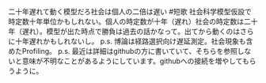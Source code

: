 二十年遅れて動く模型だろ社会は個人の二倍は遅い #短歌 社会科学模型仮設で時定数十年単位かもしれない。個人の時定数が十年（遅れ）社会の時定数は二十年（遅れ）。模型が出た時点で勝負は過去の話かなって。出てから動くのはさらに十年遅れかもしれないし。
p.s. 博論は経路選択向け遅延測定。社会現象も含めたProfiling。
p.s. 最近は詳細はgithubの方に書いていて、そちらを参照しないと意味が不明なことがあるようにしています。githubへの接続を増やしてもらうように。

